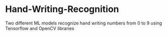 # Hand-Writing-Recognition
Two different ML models recognize hand writing numbers from 0 to 9 using Tensorflow and OpenCV libraries

